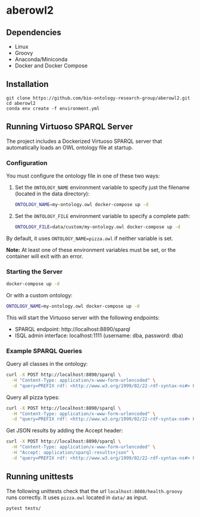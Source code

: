 # aberowl2

## Dependencies

  - Linux
  - Groovy
  - Anaconda/Miniconda
  - Docker and Docker Compose
  
## Installation

```
git clone https://github.com/bio-ontology-research-group/aberowl2.git
cd aberowl2 
conda env create -f environment.yml
```

## Running Virtuoso SPARQL Server

The project includes a Dockerized Virtuoso SPARQL server that automatically loads an OWL ontology file at startup.

### Configuration

You must configure the ontology file in one of these two ways:

1. Set the `ONTOLOGY_NAME` environment variable to specify just the filename (located in the data directory):
   ```bash
   ONTOLOGY_NAME=my-ontology.owl docker-compose up -d
   ```

2. Set the `ONTOLOGY_FILE` environment variable to specify a complete path:
   ```bash
   ONTOLOGY_FILE=data/custom/my-ontology.owl docker-compose up -d
   ```

By default, it uses `ONTOLOGY_NAME=pizza.owl` if neither variable is set.

**Note:** At least one of these environment variables must be set, or the container will exit with an error.

### Starting the Server

```bash
docker-compose up -d
```

Or with a custom ontology:

```bash
ONTOLOGY_NAME=my-ontology.owl docker-compose up -d
```

This will start the Virtuoso server with the following endpoints:
- SPARQL endpoint: http://localhost:8890/sparql
- ISQL admin interface: localhost:1111 (username: dba, password: dba)

### Example SPARQL Queries

Query all classes in the ontology:

```bash
curl -X POST http://localhost:8890/sparql \
  -H "Content-Type: application/x-www-form-urlencoded" \
  -d "query=PREFIX rdf: <http://www.w3.org/1999/02/22-rdf-syntax-ns#> PREFIX owl: <http://www.w3.org/2002/07/owl#> SELECT ?class WHERE { ?class rdf:type owl:Class } LIMIT 100"
```

Query all pizza types:

```bash
curl -X POST http://localhost:8890/sparql \
  -H "Content-Type: application/x-www-form-urlencoded" \
  -d "query=PREFIX rdf: <http://www.w3.org/1999/02/22-rdf-syntax-ns#> PREFIX rdfs: <http://www.w3.org/2000/01/rdf-schema#> PREFIX pizza: <http://www.co-ode.org/ontologies/pizza/pizza.owl#> SELECT ?pizza ?label WHERE { ?pizza rdfs:subClassOf pizza:NamedPizza . OPTIONAL { ?pizza rdfs:label ?label . FILTER(LANG(?label) = 'en') } } LIMIT 100"
```

Get JSON results by adding the Accept header:

```bash
curl -X POST http://localhost:8890/sparql \
  -H "Content-Type: application/x-www-form-urlencoded" \
  -H "Accept: application/sparql-results+json" \
  -d "query=PREFIX rdf: <http://www.w3.org/1999/02/22-rdf-syntax-ns#> PREFIX owl: <http://www.w3.org/2002/07/owl#> SELECT ?class WHERE { ?class rdf:type owl:Class } LIMIT 100"
```

## Running unittests

The following unittests check that the url `localhost:8080/health.groovy` runs correctly. It uses `pizza.owl` located in `data/` as input.

```
pytest tests/
```
